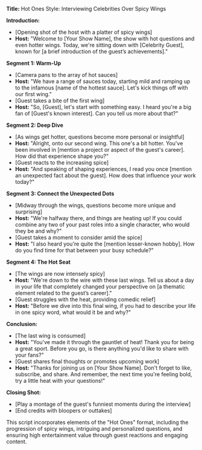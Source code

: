 **Title:** Hot Ones Style: Interviewing Celebrities Over Spicy Wings

**Introduction:**
- [Opening shot of the host with a platter of spicy wings]
- **Host:** "Welcome to [Your Show Name], the show with hot questions and even hotter wings. Today, we're sitting down with [Celebrity Guest], known for [a brief introduction of the guest’s achievements]."

**Segment 1: Warm-Up**
- [Camera pans to the array of hot sauces]
- **Host:** "We have a range of sauces today, starting mild and ramping up to the infamous [name of the hottest sauce]. Let's kick things off with our first wing."
- [Guest takes a bite of the first wing]
- **Host:** "So, [Guest], let's start with something easy. I heard you're a big fan of [Guest's known interest]. Can you tell us more about that?"

**Segment 2: Deep Dive**
- [As wings get hotter, questions become more personal or insightful]
- **Host:** "Alright, onto our second wing. This one's a bit hotter. You've been involved in [mention a project or aspect of the guest's career]. How did that experience shape you?"
- [Guest reacts to the increasing spice]
- **Host:** "And speaking of shaping experiences, I read you once [mention an unexpected fact about the guest]. How does that influence your work today?"

**Segment 3: Connect the Unexpected Dots**
- [Midway through the wings, questions become more unique and surprising]
- **Host:** "We're halfway there, and things are heating up! If you could combine any two of your past roles into a single character, who would they be and why?"
- [Guest takes a moment to consider amid the spice]
- **Host:** "I also heard you're quite the [mention lesser-known hobby]. How do you find time for that between your busy schedule?"

**Segment 4: The Hot Seat**
- [The wings are now intensely spicy]
- **Host:** "We're down to the wire with these last wings. Tell us about a day in your life that completely changed your perspective on [a thematic element related to the guest’s career]."
- [Guest struggles with the heat, providing comedic relief]
- **Host:** "Before we dive into this final wing, if you had to describe your life in one spicy word, what would it be and why?"

**Conclusion:**
- [The last wing is consumed]
- **Host:** "You've made it through the gauntlet of heat! Thank you for being a great sport. Before you go, is there anything you'd like to share with your fans?"
- [Guest shares final thoughts or promotes upcoming work]
- **Host:** "Thanks for joining us on [Your Show Name]. Don't forget to like, subscribe, and share. And remember, the next time you're feeling bold, try a little heat with your questions!"

**Closing Shot:**
- [Play a montage of the guest's funniest moments during the interview]
- [End credits with bloopers or outtakes]

This script incorporates elements of the "Hot Ones" format, including the progression of spicy wings, intriguing and personalized questions, and ensuring high entertainment value through guest reactions and engaging content.